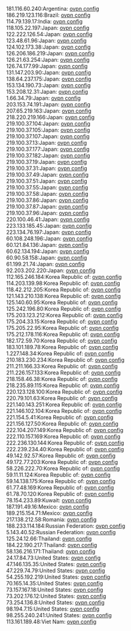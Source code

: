 181.116.60.240:Argentina: [ovpn config](vpn/181_116_60_240.ovpn)  
186.219.123.116:Brazil: [ovpn config](vpn/186_219_123_116.ovpn)  
114.79.139.17:India: [ovpn config](vpn/114_79_139_17.ovpn)  
118.105.22.197:Japan: [ovpn config](vpn/118_105_22_197.ovpn)  
122.222.126.54:Japan: [ovpn config](vpn/122_222_126_54.ovpn)  
123.48.61.96:Japan: [ovpn config](vpn/123_48_61_96.ovpn)  
124.102.173.38:Japan: [ovpn config](vpn/124_102_173_38.ovpn)  
126.206.186.219:Japan: [ovpn config](vpn/126_206_186_219.ovpn)  
126.21.63.254:Japan: [ovpn config](vpn/126_21_63_254.ovpn)  
126.74.177.99:Japan: [ovpn config](vpn/126_74_177_99.ovpn)  
131.147.203.90:Japan: [ovpn config](vpn/131_147_203_90.ovpn)  
138.64.237.175:Japan: [ovpn config](vpn/138_64_237_175.ovpn)  
153.134.190.73:Japan: [ovpn config](vpn/153_134_190_73.ovpn)  
153.208.12.31:Japan: [ovpn config](vpn/153_208_12_31.ovpn)  
1.66.34.79:Japan: [ovpn config](vpn/1_66_34_79.ovpn)  
203.153.74.191:Japan: [ovpn config](vpn/203_153_74_191.ovpn)  
207.65.219.163:Japan: [ovpn config](vpn/207_65_219_163.ovpn)  
218.220.219.166:Japan: [ovpn config](vpn/218_220_219_166.ovpn)  
219.100.37.104:Japan: [ovpn config](vpn/219_100_37_104.ovpn)  
219.100.37.105:Japan: [ovpn config](vpn/219_100_37_105.ovpn)  
219.100.37.107:Japan: [ovpn config](vpn/219_100_37_107.ovpn)  
219.100.37.13:Japan: [ovpn config](vpn/219_100_37_13.ovpn)  
219.100.37.177:Japan: [ovpn config](vpn/219_100_37_177.ovpn)  
219.100.37.182:Japan: [ovpn config](vpn/219_100_37_182.ovpn)  
219.100.37.19:Japan: [ovpn config](vpn/219_100_37_19.ovpn)  
219.100.37.31:Japan: [ovpn config](vpn/219_100_37_31.ovpn)  
219.100.37.49:Japan: [ovpn config](vpn/219_100_37_49.ovpn)  
219.100.37.51:Japan: [ovpn config](vpn/219_100_37_51.ovpn)  
219.100.37.55:Japan: [ovpn config](vpn/219_100_37_55.ovpn)  
219.100.37.58:Japan: [ovpn config](vpn/219_100_37_58.ovpn)  
219.100.37.86:Japan: [ovpn config](vpn/219_100_37_86.ovpn)  
219.100.37.87:Japan: [ovpn config](vpn/219_100_37_87.ovpn)  
219.100.37.96:Japan: [ovpn config](vpn/219_100_37_96.ovpn)  
220.100.46.41:Japan: [ovpn config](vpn/220_100_46_41.ovpn)  
223.133.185.45:Japan: [ovpn config](vpn/223_133_185_45.ovpn)  
223.134.76.197:Japan: [ovpn config](vpn/223_134_76_197.ovpn)  
60.108.248.196:Japan: [ovpn config](vpn/60_108_248_196.ovpn)  
60.121.84.136:Japan: [ovpn config](vpn/60_121_84_136.ovpn)  
60.62.134.194:Japan: [ovpn config](vpn/60_62_134_194.ovpn)  
60.90.58.158:Japan: [ovpn config](vpn/60_90_58_158.ovpn)  
61.199.21.74:Japan: [ovpn config](vpn/61_199_21_74.ovpn)  
92.203.202.220:Japan: [ovpn config](vpn/92_203_202_220.ovpn)  
112.165.246.184:Korea Republic of: [ovpn config](vpn/112_165_246_184.ovpn)  
114.203.139.98:Korea Republic of: [ovpn config](vpn/114_203_139_98.ovpn)  
118.42.212.205:Korea Republic of: [ovpn config](vpn/118_42_212_205.ovpn)  
121.143.210.138:Korea Republic of: [ovpn config](vpn/121_143_210_138.ovpn)  
125.140.60.95:Korea Republic of: [ovpn config](vpn/125_140_60_95.ovpn)  
125.242.196.80:Korea Republic of: [ovpn config](vpn/125_242_196_80.ovpn)  
175.203.123.212:Korea Republic of: [ovpn config](vpn/175_203_123_212.ovpn)  
175.204.33.15:Korea Republic of: [ovpn config](vpn/175_204_33_15.ovpn)  
175.205.22.95:Korea Republic of: [ovpn config](vpn/175_205_22_95.ovpn)  
175.212.178.116:Korea Republic of: [ovpn config](vpn/175_212_178_116.ovpn)  
182.172.59.70:Korea Republic of: [ovpn config](vpn/182_172_59_70.ovpn)  
183.101.189.78:Korea Republic of: [ovpn config](vpn/183_101_189_78.ovpn)  
1.227.148.34:Korea Republic of: [ovpn config](vpn/1_227_148_34.ovpn)  
210.183.230.234:Korea Republic of: [ovpn config](vpn/210_183_230_234.ovpn)  
211.211.166.33:Korea Republic of: [ovpn config](vpn/211_211_166_33.ovpn)  
211.226.157.133:Korea Republic of: [ovpn config](vpn/211_226_157_133.ovpn)  
218.158.46.38:Korea Republic of: [ovpn config](vpn/218_158_46_38.ovpn)  
218.235.89.115:Korea Republic of: [ovpn config](vpn/218_235_89_115.ovpn)  
220.123.128.100:Korea Republic of: [ovpn config](vpn/220_123_128_100.ovpn)  
220.79.101.63:Korea Republic of: [ovpn config](vpn/220_79_101_63.ovpn)  
221.140.143.251:Korea Republic of: [ovpn config](vpn/221_140_143_251.ovpn)  
221.146.102.104:Korea Republic of: [ovpn config](vpn/221_146_102_104.ovpn)  
221.154.5.41:Korea Republic of: [ovpn config](vpn/221_154_5_41.ovpn)  
221.156.127.50:Korea Republic of: [ovpn config](vpn/221_156_127_50.ovpn)  
222.104.207.149:Korea Republic of: [ovpn config](vpn/222_104_207_149.ovpn)  
222.110.157.169:Korea Republic of: [ovpn config](vpn/222_110_157_169.ovpn)  
222.236.130.144:Korea Republic of: [ovpn config](vpn/222_236_130_144.ovpn)  
222.239.234.40:Korea Republic of: [ovpn config](vpn/222_239_234_40.ovpn)  
49.142.92.57:Korea Republic of: [ovpn config](vpn/49_142_92_57.ovpn)  
49.172.77.203:Korea Republic of: [ovpn config](vpn/49_172_77_203.ovpn)  
58.226.222.70:Korea Republic of: [ovpn config](vpn/58_226_222_70.ovpn)  
59.11.11.124:Korea Republic of: [ovpn config](vpn/59_11_11_124.ovpn)  
59.14.138.175:Korea Republic of: [ovpn config](vpn/59_14_138_175.ovpn)  
61.77.48.169:Korea Republic of: [ovpn config](vpn/61_77_48_169.ovpn)  
61.78.70.120:Korea Republic of: [ovpn config](vpn/61_78_70_120.ovpn)  
78.154.233.89:Kuwait: [ovpn config](vpn/78_154_233_89.ovpn)  
187.191.49.16:Mexico: [ovpn config](vpn/187_191_49_16.ovpn)  
189.215.154.71:Mexico: [ovpn config](vpn/189_215_154_71.ovpn)  
217.138.212.58:Romania: [ovpn config](vpn/217_138_212_58.ovpn)  
188.233.114.184:Russian Federation: [ovpn config](vpn/188_233_114_184.ovpn)  
5.143.40.52:Russian Federation: [ovpn config](vpn/5_143_40_52.ovpn)  
125.24.12.66:Thailand: [ovpn config](vpn/125_24_12_66.ovpn)  
184.22.190.217:Thailand: [ovpn config](vpn/184_22_190_217.ovpn)  
58.136.216.171:Thailand: [ovpn config](vpn/58_136_216_171.ovpn)  
24.17.84.73:United States: [ovpn config](vpn/24_17_84_73.ovpn)  
47.146.135.35:United States: [ovpn config](vpn/47_146_135_35.ovpn)  
47.229.74.79:United States: [ovpn config](vpn/47_229_74_79.ovpn)  
54.255.192.219:United States: [ovpn config](vpn/54_255_192_219.ovpn)  
70.165.14.35:United States: [ovpn config](vpn/70_165_14_35.ovpn)  
73.157.167.18:United States: [ovpn config](vpn/73_157_167_18.ovpn)  
73.202.176.12:United States: [ovpn config](vpn/73_202_176_12.ovpn)  
73.254.136.8:United States: [ovpn config](vpn/73_254_136_8.ovpn)  
98.194.7.15:United States: [ovpn config](vpn/98_194_7_15.ovpn)  
98.255.240.241:United States: [ovpn config](vpn/98_255_240_241.ovpn)  
113.161.189.48:Viet Nam: [ovpn config](vpn/113_161_189_48.ovpn)  
